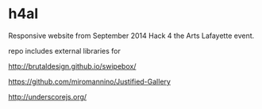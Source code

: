 h4al
====

Responsive website from September 2014 Hack 4 the Arts Lafayette event.

repo includes external libraries for 

http://brutaldesign.github.io/swipebox/

https://github.com/miromannino/Justified-Gallery

http://underscorejs.org/
